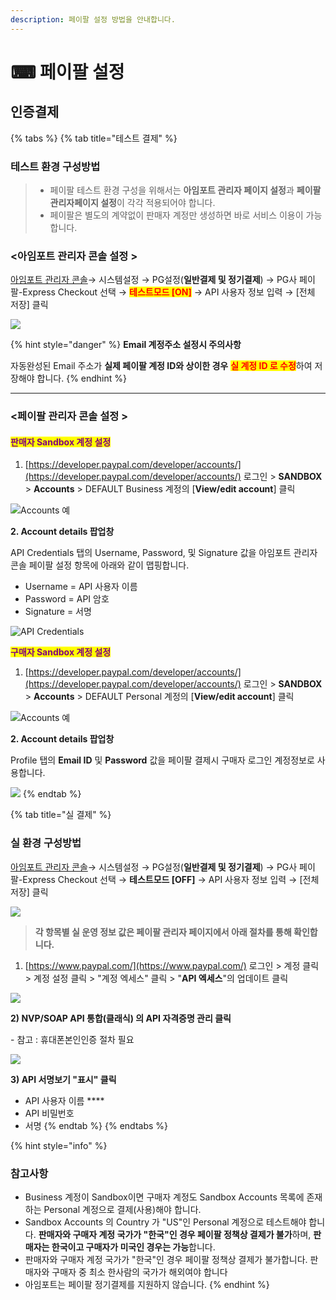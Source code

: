 ```yaml
---
description: 페이팔 설정 방법을 안내합니다.
---
```


# ⌨ 페이팔 설정

## 인증결제

{% tabs %}
{% tab title="테스트 결제" %}
### 테스트 환경 구성방법



> * 페이팔 테스트 환경 구성을 위해서는 **아임포트 관리자 페이지 설정**과 **페이팔 관리자페이지 설정**이 각각 적용되어야 합니다.
> * 페이팔은 별도의 계약없이 판매자 계정만 생성하면 바로 서비스 이용이 가능합니다.



### **<아임포트 관리자 콘솔 설정 >**

[아임포트 관리자 콘솔](https://admin.iamport.kr/)→ 시스템설정 → PG설정(**일반결제 및 정기결제**) → PG사 페이팔-Express Checkout 선택 → <mark style="color:red;">**테스트모드 \[ON]**</mark> → API 사용자 정보 입력 → \[전체 저장] 클릭



![](<../../../.gitbook/assets/image (11).png>)

{% hint style="danger" %}
**Email 계정주소 설정시 주의사항**&#x20;

자동완성된 Email 주소가 **실제 페이팔 계정 ID와 상이한 경우** <mark style="color:red;">**실 계정 ID 로 수정**</mark>하여 저장해야 합니다.
{% endhint %}

****

### **<페이팔 관리자 콘솔 설정 >**

#### <mark style="color:purple;">**판매자 Sandbox 계정 설정**</mark>&#x20;

1. &#x20;[https://developer.paypal.com/developer/accounts/](https://developer.paypal.com/developer/accounts/) 로그인 > **SANDBOX** > **Accounts** > DEFAULT Business 계정의 \[**View/edit account**] 클릭

![Accounts 예](<../../../.gitbook/assets/image (19).png>)

&#x20;**2. Account details 팝업창**

&#x20;API Credentials 탭의 Username, Password, 및 Signature 값을 아임포트 관리자 콘솔 페이팔 설정 항목에 아래와 같이 맵핑합니다.

* Username = API 사용자 이름
* Password = API 암호&#x20;
* Signature = 서명&#x20;

![API Credentials](<../../../.gitbook/assets/image (22).png>)

<mark style="color:purple;">**구매자 Sandbox 계정 설정**</mark>&#x20;

1. [https://developer.paypal.com/developer/accounts/](https://developer.paypal.com/developer/accounts/) 로그인 > **SANDBOX** > **Accounts** > DEFAULT Personal 계정의 \[**View/edit account**] 클릭

![Accounts 예](<../../../.gitbook/assets/image (24).png>)

**2. Account details 팝업창**&#x20;

Profile 탭의 **Email ID** 및 **Password** 값을 페이팔 결제시 구매자 로그인 계정정보로 사용합니다.

![](<../../../.gitbook/assets/image (21) (1).png>)
{% endtab %}

{% tab title="실 결제" %}
### **실** 환경 구성방법

[아임포트 관리자 콘솔](https://admin.iamport.kr/)→ 시스템설정 → PG설정(**일반결제 및 정기결제**) → PG사 페이팔-Express Checkout 선택 → **테스트모드 \[OFF]** → API 사용자 정보 입력 → \[전체 저장] 클릭



![](<../../../.gitbook/assets/image (21).png>)

> **각 항목별 실 운영 정보 값은 페이팔 관리자 페이지에서 아래 절차를 통해 확인합니다.**

1. &#x20;[https://www.paypal.com/](https://www.paypal.com/) 로그인 > 계정 클릭 > 계정 설정 클릭 > "계정 엑세스" 클릭 > "**API 엑세스**"의 업데이트 클릭

![](../../../.gitbook/assets/image.png)

**2) NVP/SOAP API 통합(클래식) 의 API 자격증명 관리 클릭**

\- 참고 : 휴대폰본인인증 절차 필요

![](<../../../.gitbook/assets/image (16).png>)

**3) API 서명보기  "표시" 클릭**

* API 사용자 이름 ****&#x20;
* API 비밀번호
* 서명
{% endtab %}
{% endtabs %}



{% hint style="info" %}
### **참고사항**&#x20;

* Business 계정이 Sandbox이면 구매자 계정도 Sandbox Accounts 목록에 존재하는 Personal 계정으로 결제(사용)해야 합니다.
* Sandbox Accounts 의 Country 가 "US"인 Personal 계정으로 테스트해야 합니다. **판매자와 구매자 계정 국가가 "한국"인 경우 페이팔 정책상 결제가 불가**하며, **판매자는 한국이고 구매자가 미국인 경우는 가능**합니다.
* 판매자와 구매자 계정 국가가 "한국"인 경우 페이팔 정책상 결제가 불가합니다. 판매자와 구매자 중 최소 한사람의 국가가 해외여야 합니다
* 아임포트는 페이팔 정기결제를 지원하지 않습니다.
{% endhint %}

